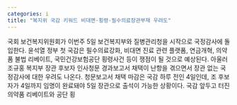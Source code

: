 ```yaml
---
categories: i
title: "복지위 국감 키워드 비대면·횡령·필수의료장관부재 우려도"
---
```

국회 보건복지위원회가 이번주 5일 보건복지부와 질병관리청을 시작으로 국정감사에 돌입한다. 윤석열 정부 첫 국감은 필수의료강화, 비대면 진료 관련 플랫폼, 연금개혁, 의약품 불법 리베이트, 국민건강보험공단 횡령사건 등이 쟁점이 될 것으로 예상된다. 아울러 조규홍 복지부 장관 후보자 인사청문 경과보고서 채택이 난항을 겪으면서 장관 없는 국정감사에 대한 우려도 나온다. 청문보고서 채택 마감은 국감 하루 전인 4일인데, 조 후보자가 4일까지 임명이 완료돼야 5일 장관으로 출석이 가능한 상황이다. 국감 앞두고 터진 의약품 리베이트와 공단 횡